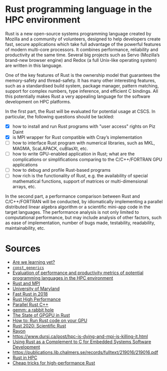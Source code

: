 # Rust programming language in the HPC environment

Rust is a new open-source systems programming language created by Mozilla and a community of volunteers, designed to help developers create fast, secure applications which take full advantage of the powerful features of modern multi-core processors. It combines performance, reliability and productivity at the same time. Several big projects such as Servo (Mozilla’s brand-new browser engine) and Redox (a full Unix-like operating system) are written in this language.

One of the key features of Rust is the ownership model that guarantees the memory-safety and thread-safety. It has many other interesting features, such as a standardised build system, package manager, pattern matching, support for complex numbers, type inference, and efficient C bindings. All this potentially makes Rust a very appealing language for the software development on HPC platforms.

In the first part, the Rust will be evaluated for potential usage at CSCS. In particular, the following questions should be tackled:

 - [x] how to install and run Rust programs with "user access" rights on Piz Daint
 - [x] is MPI wrapper for Rust compatible with Cray’s implementation
 - [ ] how to interface Rust program with numerical libraries, such as MKL, MAGMA, ScaLAPACK, cuBlasXt, etc.
 - [ ] how to write GPU-enabled application in Rust; what are the complications or simplifications comparing to the C/C++/FORTRAN GPU applications
 - [ ] how to debug and profile Rust-based programs
 - [ ] how rich is the functionality of Rust, e.g. the availability of special mathematical functions, support of matrices or multi-dimensional arrays, etc.

In the second part, a performance comparison between Rust and C/C++/FORTRAN will be conducted, by idiomatically implementing a parallel distributed linear algebra algorithm or a scientific mini-app code in the target languages. The performance analysis is not only limited to computational performance, but may include analysis of other factors, such as ease of implementation, number of bugs made, testability, readability, maintainability, etc.


# Sources
 - [Are we learning yet?](https://www.arewelearningyet.com/)
 - [`const_generics`](https://github.com/rust-lang/rust/issues/44580)
 - [Evaluation of performance and productivity metrics of potential programming languages in the HPC environment](https://octarineparrot.com/assets/mrfloya-thesis-ba.pdf)
 - [Rust and MPI](https://stackoverflow.com/questions/22949462/rust-on-grid-computing)
 - [University of Maryland](https://www.glue.umd.edu/hpcc/help/software/rust.html)
 - [Fast Rust in 2018](https://web.archive.org/web/20180124141726/https://adamniederer.com/blog/rust-2018.html)
 - [Rust High Performance](https://www.amazon.com/Rust-High-Performance-performance-applications/dp/178839948X)
 - [Parallel Rust C++](https://parallel-rust-cpp.github.io/introduction.html)
 - [gemm: a rabbit hole](https://bluss.github.io/rust/2016/03/28/a-gemmed-rabbit-hole/)
 - [The State of GPGPU in Rust](https://bheisler.github.io/post/state-of-gpgpu-in-rust/)
 - [How to: Run Rust code on your GPU](https://github.com/japaric-archived/nvptx#targets)
 - [Rust 2020: Scientific Rust](https://github.com/willi-kappler/rust_2020)
 - [Rayon](https://github.com/rayon-rs/rayon)
 - https://www.dursi.ca/post/hpc-is-dying-and-mpi-is-killing-it.html
 - [Using Rust as a Complement to C for Embedded Systems Software Development](https://lup.lub.lu.se/student-papers/search/publication/8938297)
 - https://publications.lib.chalmers.se/records/fulltext/219016/219016.pdf
 - [Rust in HPC](https://www.osti.gov/biblio/1485376-rust-hpc)
 - [Cheap tricks for high-performance Rust](https://deterministic.space/high-performance-rust.html)
